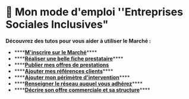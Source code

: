# 📕 Mon mode d'emploi ''Entreprises Sociales Inclusives"

**Découvrez des tutos pour vous aider à utiliser le Marché :**

* \*\*\*\*[**M'inscrire sur le Marché**](minscrire-sur-le-marche.md)\*\*\*\*
* \*\*\*\*[**Réaliser une belle fiche prestataire**](realiser-une-belle-fiche-prestataire.md)\*\*\*\*
* \*\*\*\*[**Publier mes offres de prestations**](publier-mon-offre-de-prestation.md)
* \*\*\*\*[**Ajouter mes références clients**](ajouter-mes-references-clients.md)\*\*\*\*
* \*\*\*\*[**Ajouter mon périmètre d'intervention**](ajouter-votre-perimetre-dintervention.md)\*\*\*\*
* \*\*\*\*[**Renseigner le réseau auquel vous adhérez**](renseigner-le-reseau-auquel-vous-adherez.md)\*\*\*\*
* \*\*\*\*[**Décrire son offre commerciale et sa structure**](decrire-son-offre-commerciale-et-sa-structure.md)\*\*\*\*



